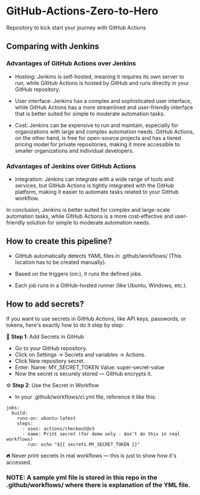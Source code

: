 # GitHub-Actions-Zero-to-Hero 
Repository to kick start your journey with GitHub Actions

## Comparing with Jenkins 

### Advantages of GitHub Actions over Jenkins

- Hosting: Jenkins is self-hosted, meaning it requires its own server to run, while GitHub Actions is hosted by GitHub and runs directly in your GitHub repository.

- User interface: Jenkins has a complex and sophisticated user interface, while GitHub Actions has a more streamlined and user-friendly interface that is better suited for simple to moderate automation tasks.

- Cost: Jenkins can be expensive to run and maintain, especially for organizations with large and complex automation needs. GitHub Actions, on the other hand, is free for open-source projects and has a tiered pricing model for private repositories, making it more accessible to smaller organizations and individual developers.

### Advantages of Jenkins over GitHub Actions

- Integration: Jenkins can integrate with a wide range of tools and services, but GitHub Actions is tightly integrated with the GitHub platform, making it easier to automate tasks related to your GitHub workflow.

In conclusion, Jenkins is better suited for complex and large-scale automation tasks, while GitHub Actions is a more cost-effective and user-friendly solution for simple to moderate automation needs.

## How to create this pipeline?

- GitHub automatically detects YAML files in .github/workflows/ (This location has to be created manually).

- Based on the triggers (on:), it runs the defined jobs.

- Each job runs in a GitHub-hosted runner (like Ubuntu, Windows, etc.).

## How to add secrets?

If you want to use secrets in GitHub Actions, like API keys, passwords, or tokens, here's exactly how to do it step by step:

🔐 **Step 1**: Add Secrets in GitHub
- Go to your GitHub repository.
- Click on Settings → Secrets and variables → Actions.
- Click New repository secret.
- Enter:
  Name: MY_SECRET_TOKEN
  Value: super-secret-value
- Now the secret is securely stored — GitHub encrypts it.

⚙️ **Step 2**: Use the Secret in Workflow
- In your .github/workflows/ci.yml file, reference it like this:
```
jobs:
  build:
    runs-on: ubuntu-latest
    steps:
      - uses: actions/checkout@v3
      - name: Print secret (for demo only - don’t do this in real workflows)
        run: echo "${{ secrets.MY_SECRET_TOKEN }}"
```
**🔥** Never print secrets in real workflows — this is just to show how it's accessed.

### NOTE: A sample yml file is stored in this repo in the .github/workflows/ where there is explanation of the YML file.


